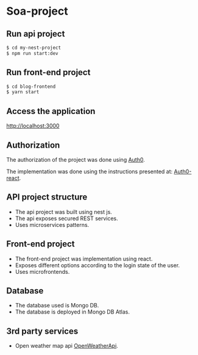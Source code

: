 # Soa-project

## Run api project
```bash
$ cd my-nest-project
$ npm run start:dev
```

## Run front-end project
```bash
$ cd blog-frontend
$ yarn start
```
## Access the application
[http://localhost:3000](http://localhost:3000)

## Authorization
The authorization of the project was done using [Auth0](https://manage.auth0.com).

The implementation was done using the instructions presented at: [Auth0-react](https://auth0.com/docs/quickstart/spa/react/interactive).

## API project structure
- The api project was built using nest js.
- The api exposes secured REST services.
- Uses microservices patterns.

## Front-end project
- The front-end project was implementation using react.
- Exposes different options according to the login state of the user.
- Uses microfrontends.

## Database
- The database used is Mongo DB.
- The database is deployed in Mongo DB Atlas.

## 3rd party services
- Open weather map api [OpenWeatherApi](https://openweathermap.org/appid).
